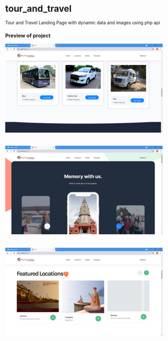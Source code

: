 # tour_and_travel
Tour and Travel Landing Page
with dynamic data and images using php api

### Preview of project
![preview](./demo1.png)
#
![preview](./demo2.png)

#
![preview](./demo3.png)
